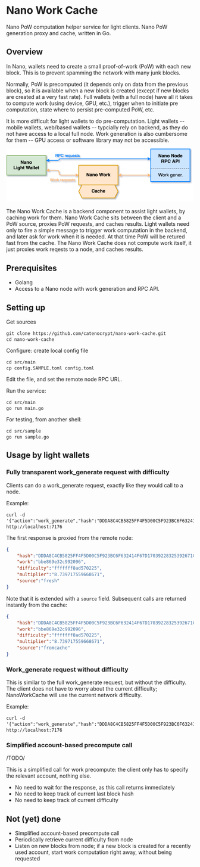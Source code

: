 # Nano Work Cache

Nano PoW computation helper service for light clients.  Nano PoW generation proxy and cache, written in Go.

## Overview

In Nano, wallets need to create a small proof-of-work (PoW) with each new block.
This is to prevent spamming the network with many junk blocks.

Normally, PoW is precomputed (it depends only on data from the previous block), so it is available when a new block is created (except if new blocks are created at a very fast rate).
Full wallets (with a full node) have all it takes to compute work (using device, GPU, etc.), trigger when to initiate pre computation, state where to persist pre-computed PoW, etc.

It is more difficult for light wallets to do pre-computation.
Light wallets -- mobile wallets, web/based wallets -- typcially rely on backend, as they do not have access to a local full node.  Work generation is also cumbersome for them -- GPU access or software library may not be accessible.

![diagram](https://github.com/catenocrypt/nano-work-cache/blob/master/doc/nano_work_cache_diag.png)

The Nano Work Cache is a backend component to assist light wallets, by caching work for them.
Nano Work Cache sits between the client and a PoW source, proxies PoW requests, and caches results.
Light wallets need only to fire a simple message to trigger work computation in the backend, and later ask for work 
when it is needed.  At that time PoW will be retured fast from the cache.
The Nano Work Cache does not compute work itself, it just proxies work reqests to a node, and caches results.

## Prerequisites

* Golang
* Access to a Nano node with work generation and RPC API.

## Setting up

Get sources

```shell
git clone https://github.com/catenocrypt/nano-work-cache.git
cd nano-work-cache
```

Configure: create local config file

```shell
cd src/main
cp config.SAMPLE.toml config.toml
```

Edit the file, and set the remote node RPC URL.

Run the service:

```shell
cd src/main
go run main.go
```

For testing, from another shell:

```shell
cd src/sample
go run sample.go
```

## Usage by light wallets

### Fully transparent work_generate request with difficulty

Clients can do a work_generate request, exactly like they would call to a node.

Example:

```shell
curl -d '{"action":"work_generate","hash":"DDDA8C4CB5825FF4F5D00C5F923BC6F632414F67D17039228325392671C50FA2","difficulty":"ffffffc000000000"}' http://localhost:7176
```

The first response is proxied from the remote node:

```json
{
    "hash":"DDDA8C4CB5825FF4F5D00C5F923BC6F632414F67D17039228325392671C50FA2",
    "work":"bbe869e32c992096",
    "difficulty":"fffffff8ad570225",
    "multiplier":"8.739717559668671",
    "source":"fresh"
}
```

Note that it is extended with a `source` field.
Subsequent calls are returned instantly from the cache:

```json
{
    "hash":"DDDA8C4CB5825FF4F5D00C5F923BC6F632414F67D17039228325392671C50FA2",
    "work":"bbe869e32c992096",
    "difficulty":"fffffff8ad570225",
    "multiplier":"8.739717559668671",
    "source":"fromcache"
}
```

### Work_generate request without difficulty

This is similar to the full work_generate request, but without the difficulty.
The client does not have to worry about the current difficulty; NanoWorkCache will use the current network difficulty.

Example:

```shell
curl -d '{"action":"work_generate","hash":"DDDA8C4CB5825FF4F5D00C5F923BC6F632414F67D17039228325392671C50FA2"}' http://localhost:7176
```

### Simplified account-based precompute call

/TODO/

This is a simplified call for work precompute: the client only has to specify the relevant account, nothing else.

- No need to wait for the response, as this call returns immediately
- No need to keep track of current last block hash
- No need to keep track of current difficulty

## Not (yet) done

- Simplified account-based precompute call
- Periodically retrieve current difficulty from node
- Listen on new blocks from node; if a new block is created for a recently used account, start work computation right away, without being requested
